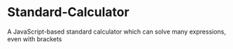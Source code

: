 # Standard-Calculator
A JavaScript-based standard calculator which can solve many expressions, even with brackets
